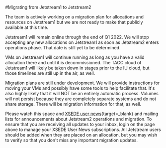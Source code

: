 #Migrating from Jetstream1 to Jetstream2

The team is actively working on a migration plan for allocations and resources on Jetstream1 but we are not ready to make that publicly available at this time.

Jetstream1 will remain online through the end of Q1 2022. We will stop accepting any new allocations on Jetstream1 as soon as Jetstream2 enters operations phase. That date is still yet to be determined.

VMs on Jetstream1 will continue running as long as you have a valid allocation there and until it is decommissioned. The TACC cloud of Jetstream1 will likely be taken down in stages prior to the IU cloud, but those timelines are still up in the air, as well.

Migration plans are still under development. We will provide instructions for moving your VMs and possibly have some tools to help facilitate that. It's also highly likely that it will NOT be an entirely automatic process. Volumes will not persist because they are completely separate systems and do not share storage. There will be migration information for that, as well.

Please watch this space and [XSEDE user news](https://www.xsede.org/news/user-news){target=_blank} and mailing lists for announcements about Jetstream2 operations and migration. To ensure that you are receiving all updates to your inbox, login on the page above to manage your XSEDE User News subscriptions. All Jetstream users should be added when they are placed on an allocation, but you may wish to verify so that you don't miss any important migration updates.
